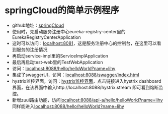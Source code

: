 # springCloud的简单示例程序

- github地址：[springCloud](https://github.com/huanyingtoyou/springcloud)
- 使用时，先启动服务注册中心eureka-registry-center里的EurekaRegistryCenterApplication
- 这时可以访问：[localhost:8081](http://localhost:8081)，这是服务注册中心的控制台，在这里可以看到服务的注册情况
- 再启动service-impl里的ServiceImplApplication
- 最后再启动test-web里的TestWebApplication
- 访问：[localhost:8088/hello/helloWorld?name=lihy](http://localhost:8088/hello/helloWorld?name=lihy)
- 集成了swaggerUI，访问：[localhost:8088/swagger/index.html](http://localhost:8088/swagger/index.html)
- hystrix监控界面，访问：[hystrix监控界面](http://localhost:8088/hystrix)，点击链接进入hystrix dashboard界面，在该界面中输入http://localhost:8088/hystrix.stream 即可看到熔断监控。
- 新增zuul路由功能，访问[localhost:8088/api-a/hello/helloWorld?name=lihy](http://localhost:8088/api-a/hello/helloWorld?name=lihy)同样能进入[localhost:8088/hello/helloWorld?name=lihy](http://localhost:8088/hello/helloWorld?name=lihy)